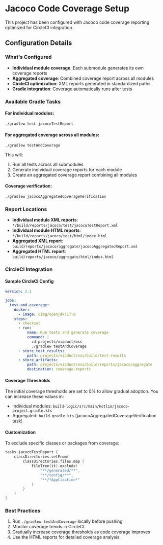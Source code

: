 # Jacoco Code Coverage Setup

This project has been configured with Jacoco code coverage reporting optimized for CircleCI integration.

## Configuration Details

### What's Configured
- **Individual module coverage**: Each submodule generates its own coverage reports 
- **Aggregated coverage**: Combined coverage report across all modules  
- **CircleCI optimization**: XML reports generated in standardized paths
- **Gradle integration**: Coverage automatically runs after tests

### Available Gradle Tasks

#### For individual modules:
```bash
./gradlew test jacocoTestReport
```

#### For aggregated coverage across all modules:
```bash
./gradlew testAndCoverage
```

This will:
1. Run all tests across all submodules
2. Generate individual coverage reports for each module
3. Create an aggregated coverage report combining all modules

#### Coverage verification:
```bash
./gradlew jacocoAggregatedCoverageVerification
```

### Report Locations

- **Individual module XML reports**: `*/build/reports/jacoco/test/jacocoTestReport.xml`
- **Individual module HTML reports**: `*/build/reports/jacoco/test/html/index.html`
- **Aggregated XML report**: `build/reports/jacoco/aggregate/jacocoAggregatedReport.xml`
- **Aggregated HTML report**: `build/reports/jacoco/aggregate/html/index.html`

### CircleCI Integration

#### Sample CircleCI Config
```yaml
version: 2.1

jobs:
  test-and-coverage:
    docker:
      - image: cimg/openjdk:17.0
    steps:
      - checkout
      - run:
          name: Run tests and generate coverage
          command: |
            cd projects/viaduct/oss
            ./gradlew testAndCoverage
      - store_test_results:
          path: projects/viaduct/oss/build/test-results
      - store_artifacts:
          path: projects/viaduct/oss/build/reports/jacoco/aggregate
          destination: coverage-reports
```

#### Coverage Thresholds
The initial coverage thresholds are set to 0% to allow gradual adoption. You can increase these values in:
- Individual modules: `build-logic/src/main/kotlin/jacoco-project.gradle.kts`
- Aggregated: `build.gradle.kts` (jacocoAggregatedCoverageVerification task)

#### Customization
To exclude specific classes or packages from coverage:
```kotlin
tasks.jacocoTestReport {
    classDirectories.setFrom(
        classDirectories.files.map {
            fileTree(it).exclude(
                "**/generated/**",
                "**/config/**",
                "**/*Application*"
            )
        }
    )
}
```

### Best Practices
1. Run `./gradlew testAndCoverage` locally before pushing
2. Monitor coverage trends in CircleCI
3. Gradually increase coverage thresholds as code coverage improves
4. Use the HTML reports for detailed coverage analysis
